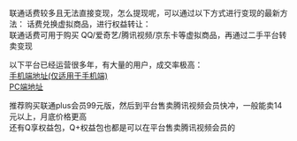 联通话费较多且无法直接变现，怎么提现呢，可以通过以下方式进行变现的最新方法：
话费兑换虚拟商品，进行权益转让：   
联通话费可用于购买 QQ/爱奇艺/腾讯视频/京东卡等虚拟商品，再通过二手平台转卖变现  

以下平台已经运营很多年，有大量的用户，成交率极高：  
[手机端地址(仅适用于手机端)](https://quanma51.com/wap/#/register?codeInvi=ioWb)  
[PC端地址](https://quanma51.com/pc/#/register?codeInvi=ioWb) 
  
推荐购买联通plus会员99元版，然后到平台售卖腾讯视频会员快冲，一般能卖14元以上，月底价格更高  
还有Q享权益包，Q+权益包也都是可以在平台售卖腾讯视频会员的

